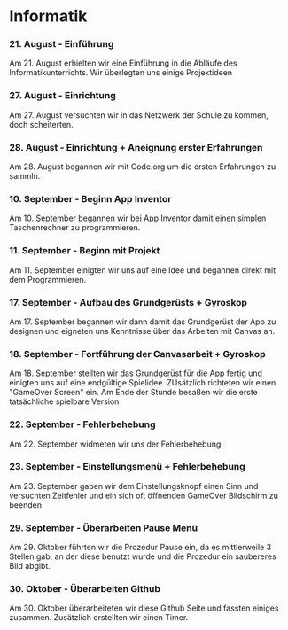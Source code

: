 # Informatik

### 21. August - Einführung

Am 21. August erhielten wir eine Einführung in die Abläufe des Informatikunterrichts. Wir überlegten uns einige Projektideen 

### 27. August - Einrichtung

Am 27. August versuchten wir in das Netzwerk der Schule zu kommen, doch scheiterten.

### 28. August - Einrichtung + Aneignung erster Erfahrungen

Am 28. August begannen wir mit Code.org um die ersten Erfahrungen zu sammln.

### 10. September - Beginn App Inventor

Am 10. September begannen wir bei App Inventor damit einen simplen Taschenrechner zu programmieren.

### 11. September - Beginn mit Projekt

Am 11. September einigten wir uns auf eine Idee und begannen direkt mit dem Programmieren.

### 17. September - Aufbau des Grundgerüsts + Gyroskop

Am 17. September begannen wir dann damit das Grundgerüst der App zu designen und eigneten uns Kenntnisse über das Arbeiten mit Canvas an.

### 18. September - Fortführung der Canvasarbeit + Gyroskop

Am 18. September stellten wir das Grundgerüst für die App fertig und einigten uns auf eine endgültige Spielidee. ZUsätzlich richteten wir einen "GameOver Screen" ein. Am Ende der Stunde besaßen wir die erste tatsächliche spielbare Version

### 22. September - Fehlerbehebung

Am 22. September widmeten wir uns der Fehlerbehebung.

### 23. September - Einstellungsmenü + Fehlerbehebung

Am 23. September gaben wir dem Einstellungsknopf einen Sinn und versuchten Zeitfehler und ein sich oft öffnenden GameOver Bildschirm zu beenden

### 29. September - Überarbeiten Pause Menü

Am 29. Oktober führten wir die Prozedur Pause ein, da es mittlerweile 3 Stellen gab, an der diese benutzt wurde und die Prozedur ein saubereres Bild abgibt.

### 30. Oktober - Überarbeiten Github

Am 30. Oktober überarbeiteten wir diese Github Seite und fassten einiges zusammen. Zusätzlich erstellten wir einen Timer.
